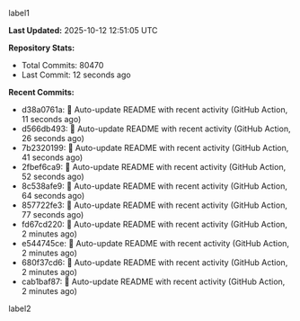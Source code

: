 
label1 
<!-- ACTIVITY_START -->
**Last Updated:** 2025-10-12 12:51:05 UTC

**Repository Stats:**
- Total Commits: 80470
- Last Commit: 12 seconds ago

**Recent Commits:**
- d38a0761a: 🤖 Auto-update README with recent activity (GitHub Action, 11 seconds ago)
- d566db493: 🤖 Auto-update README with recent activity (GitHub Action, 26 seconds ago)
- 7b2320199: 🤖 Auto-update README with recent activity (GitHub Action, 41 seconds ago)
- 2fbef6ca9: 🤖 Auto-update README with recent activity (GitHub Action, 52 seconds ago)
- 8c538afe9: 🤖 Auto-update README with recent activity (GitHub Action, 64 seconds ago)
- 857722fe3: 🤖 Auto-update README with recent activity (GitHub Action, 77 seconds ago)
- fd67cd220: 🤖 Auto-update README with recent activity (GitHub Action, 2 minutes ago)
- e544745ce: 🤖 Auto-update README with recent activity (GitHub Action, 2 minutes ago)
- 680f37cd6: 🤖 Auto-update README with recent activity (GitHub Action, 2 minutes ago)
- cab1baf87: 🤖 Auto-update README with recent activity (GitHub Action, 2 minutes ago)
<!-- ACTIVITY_END -->

label2
